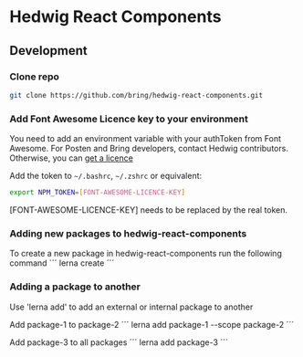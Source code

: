 # Hedwig React Components

## Development

### Clone repo

```bash
git clone https://github.com/bring/hedwig-react-components.git
```

### Add Font Awesome Licence key to your environment

You need to add an environment variable with your authToken from Font Awesome. For Posten and Bring developers, contact Hedwig contributors. Otherwise, you can [get a licence](https://fontawesome.com/plans)

Add the token to `~/.bashrc`, `~/.zshrc` or equivalent:

```bash
export NPM_TOKEN=[FONT-AWESOME-LICENCE-KEY]
```

[FONT-AWESOME-LICENCE-KEY] needs to be replaced by the real token.

### Adding new packages to hedwig-react-components

To create a new package in hedwig-react-components run the following command
´´´
lerna create <package-name>
´´´

### Adding a package to another

Use 'lerna add' to add an external or internal package to another

Add package-1 to package-2
´´´
lerna add package-1 --scope package-2
´´´

Add package-3 to all packages
´´´
lerna add package-3
´´´
